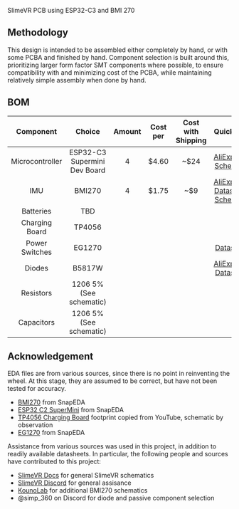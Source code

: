 SlimeVR PCB using ESP32-C3 and BMI 270
## Methodology
This design is intended to be assembled either completely by hand, or with some PCBA and finished by hand. Component selection is built around this, prioritizing larger form factor SMT components where possible, to ensure compatibility with and minimizing cost of the PCBA, while maintaining relatively simple assembly when done by hand.
## BOM
|    Component    |            Choice            | Amount | Cost per | Cost with Shipping |                                                                                                    Quick Link                                                                                                    |
|:---------------:|:----------------------------:|:------:|:--------:|:------------------:|:----------------------------------------------------------------------------------------------------------------------------------------------------------------------------------------------------------------:|
| Microcontroller | ESP32-C3 Supermini Dev Board | 4      | $4.60    | ~$24               | [AliExpress](https://www.aliexpress.com/item/1005005967641936.html), [Schematic](https://web.archive.org/web/20240114192237/https://www.tindie.com/products/adz1122/esp32-c3-development-board-esp32-supermini/) |
| IMU             | BMI270                       | 4      | $1.75    | ~$9                | [AliExpress](https://www.aliexpress.com/item/1005005001642144.html), [Datasheet](https://web.archive.org/web/20240114195617/https://www.mouser.ca/datasheet/2/783/bst_bmi270_ds000-2529306.pdf), [Schematic](https://web.archive.org/web/20240115041534/http://cdn.kouno.xyz/pKyF5w64.pdf)                  |
| Batteries       | TBD                          |        |          |                    |                                                                                                                                                                                                                  |
| Charging Board  | TP4056                       |        |          |                    |                                                                                                                                                                                                                  |
| Power Switches  | EG1270                       |        |          |                    | [Datasheet](https://www.snapeda.com/parts/EG1270/E-Switch/datasheet/)                                                                                                                                            |
| Diodes          | B5817W                       |        |          |                    | [AliExpress](https://www.aliexpress.com/item/1005005562043696.html), [Datasheet](https://jlcpcb.com/partdetail/Hongjiacheng-B5817W/C7420328)                                                                     |
| Resistors       | 1206 5% (See schematic)      |        |          |                    |                                                                                                                                                                                                                  |
| Capacitors      | 1206 5% (See schematic)      |        |          |                    |                                                                                                                                                                                                                  |

## Acknowledgement
EDA files are from various sources, since there is no point in reinventing the wheel. At this stage, they are assumed to be correct, but have not been tested for accuracy.
- [BMI270](https://www.snapeda.com/parts/BMI270/Bosch%20Sensortec/view-part/) from SnapEDA
- [ESP32 C2 SuperMini](https://www.snapeda.com/parts/ESP32-C3%20SuperMini/Espressif%20Systems/view-part/) from SnapEDA
- [TP4056 Charging Board](https://www.youtube.com/watch?v=d5fERUHO1Lw) footprint copied from YouTube, schematic by observation
- [EG1270](https://www.snapeda.com/parts/EG1270/E-Switch/view-part/) from SnapEDA

Assistance from various sources was used in this project, in addition to readily available datasheets. In particular, the following people and sources have contributed to this project:
- [SlimeVR Docs](https://docs.slimevr.dev/diy/index.html) for general SlimeVR schematics
- [SlimeVR Discord](https://discord.gg/SlimeVR) for general assisance
- [KounoLab](https://store.kouno.xyz/products/bmi270-breakout-board) for additional BMI270 schematics
- @simp_360 on Discord for diode and passive component selection

